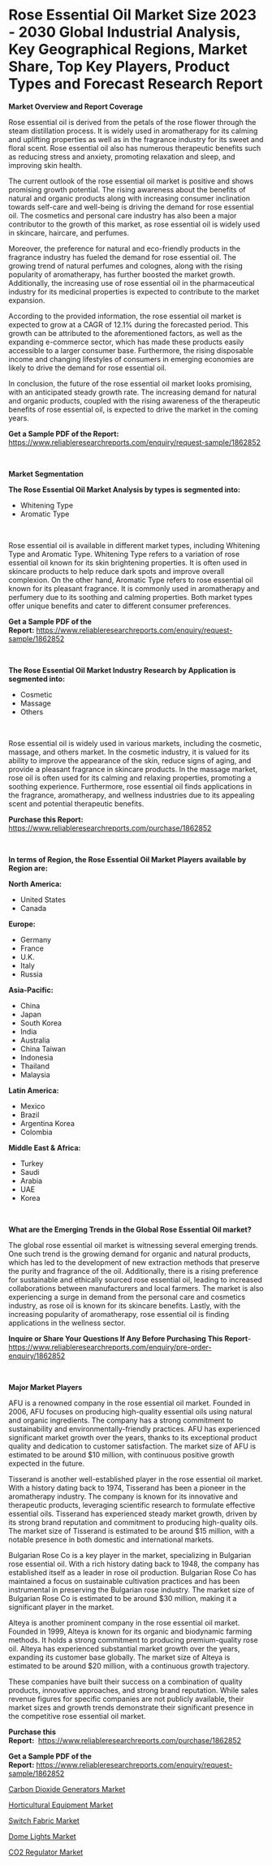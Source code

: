 <p><h1>Rose Essential Oil Market Size 2023 - 2030 Global Industrial Analysis, Key Geographical Regions, Market Share, Top Key Players, Product Types and Forecast Research Report</h1></p><p><strong>Market Overview and Report Coverage</strong></p>
<p><p>Rose essential oil is derived from the petals of the rose flower through the steam distillation process. It is widely used in aromatherapy for its calming and uplifting properties as well as in the fragrance industry for its sweet and floral scent. Rose essential oil also has numerous therapeutic benefits such as reducing stress and anxiety, promoting relaxation and sleep, and improving skin health.</p><p>The current outlook of the rose essential oil market is positive and shows promising growth potential. The rising awareness about the benefits of natural and organic products along with increasing consumer inclination towards self-care and well-being is driving the demand for rose essential oil. The cosmetics and personal care industry has also been a major contributor to the growth of this market, as rose essential oil is widely used in skincare, haircare, and perfumes.</p><p>Moreover, the preference for natural and eco-friendly products in the fragrance industry has fueled the demand for rose essential oil. The growing trend of natural perfumes and colognes, along with the rising popularity of aromatherapy, has further boosted the market growth. Additionally, the increasing use of rose essential oil in the pharmaceutical industry for its medicinal properties is expected to contribute to the market expansion.</p><p>According to the provided information, the rose essential oil market is expected to grow at a CAGR of 12.1% during the forecasted period. This growth can be attributed to the aforementioned factors, as well as the expanding e-commerce sector, which has made these products easily accessible to a larger consumer base. Furthermore, the rising disposable income and changing lifestyles of consumers in emerging economies are likely to drive the demand for rose essential oil.</p><p>In conclusion, the future of the rose essential oil market looks promising, with an anticipated steady growth rate. The increasing demand for natural and organic products, coupled with the rising awareness of the therapeutic benefits of rose essential oil, is expected to drive the market in the coming years.</p></p>
<p><strong>Get a Sample PDF of the Report:</strong> <a href="https://www.reliableresearchreports.com/enquiry/request-sample/1862852">https://www.reliableresearchreports.com/enquiry/request-sample/1862852</a></p>
<p>&nbsp;</p>
<p><strong>Market Segmentation</strong></p>
<p><strong>The Rose Essential Oil Market Analysis by types is segmented into:</strong></p>
<p><ul><li>Whitening Type</li><li>Aromatic Type</li></ul></p>
<p>&nbsp;</p>
<p><p>Rose essential oil is available in different market types, including Whitening Type and Aromatic Type. Whitening Type refers to a variation of rose essential oil known for its skin brightening properties. It is often used in skincare products to help reduce dark spots and improve overall complexion. On the other hand, Aromatic Type refers to rose essential oil known for its pleasant fragrance. It is commonly used in aromatherapy and perfumery due to its soothing and calming properties. Both market types offer unique benefits and cater to different consumer preferences.</p></p>
<p><strong>Get a Sample PDF of the Report:</strong>&nbsp;<a href="https://www.reliableresearchreports.com/enquiry/request-sample/1862852">https://www.reliableresearchreports.com/enquiry/request-sample/1862852</a></p>
<p>&nbsp;</p>
<p><strong>The Rose Essential Oil Market Industry Research by Application is segmented into:</strong></p>
<p><ul><li>Cosmetic</li><li>Massage</li><li>Others</li></ul></p>
<p>&nbsp;</p>
<p><p>Rose essential oil is widely used in various markets, including the cosmetic, massage, and others market. In the cosmetic industry, it is valued for its ability to improve the appearance of the skin, reduce signs of aging, and provide a pleasant fragrance in skincare products. In the massage market, rose oil is often used for its calming and relaxing properties, promoting a soothing experience. Furthermore, rose essential oil finds applications in the fragrance, aromatherapy, and wellness industries due to its appealing scent and potential therapeutic benefits.</p></p>
<p><strong>Purchase this Report:</strong>&nbsp; <a href="https://www.reliableresearchreports.com/purchase/1862852">https://www.reliableresearchreports.com/purchase/1862852</a></p>
<p>&nbsp;</p>
<p><strong>In terms of Region, the Rose Essential Oil Market Players available by Region are:</strong></p>
<p>
    <p> <strong> North America: </strong>
        <ul>
            <li>United States</li>
            <li>Canada</li>
        </ul>
        </p> 
    <p> <strong> Europe: </strong>
        <ul>
            <li>Germany</li>
            <li>France</li>
            <li>U.K.</li>
            <li>Italy</li>
            <li>Russia</li>
        </ul>
        </p> 
    <p> <strong> Asia-Pacific: </strong>
        <ul>
            <li>China</li>
            <li>Japan</li>
            <li>South Korea</li>
            <li>India</li>
            <li>Australia</li>
            <li>China Taiwan</li>
            <li>Indonesia</li>
            <li>Thailand</li>
            <li>Malaysia</li>
        </ul>
        </p> 
    <p> <strong> Latin America: </strong>
        <ul>
            <li>Mexico</li>
            <li>Brazil</li>
            <li>Argentina Korea</li>
            <li>Colombia</li>
        </ul>
        </p> 
    <p> <strong> Middle East & Africa: </strong>
        <ul>
            <li>Turkey</li>
            <li>Saudi</li>
            <li>Arabia</li>
            <li>UAE</li>
            <li>Korea</li>
        </ul>
    </p>
    </p>
<p>&nbsp;</p>
<p><strong>What are the Emerging Trends in the Global Rose Essential Oil market?</strong></p>
<p><p>The global rose essential oil market is witnessing several emerging trends. One such trend is the growing demand for organic and natural products, which has led to the development of new extraction methods that preserve the purity and fragrance of the oil. Additionally, there is a rising preference for sustainable and ethically sourced rose essential oil, leading to increased collaborations between manufacturers and local farmers. The market is also experiencing a surge in demand from the personal care and cosmetics industry, as rose oil is known for its skincare benefits. Lastly, with the increasing popularity of aromatherapy, rose essential oil is finding applications in the wellness sector.</p></p>
<p><strong>Inquire or Share Your Questions If Any Before Purchasing This Report</strong>- <a href="https://www.reliableresearchreports.com/enquiry/pre-order-enquiry/1862852">https://www.reliableresearchreports.com/enquiry/pre-order-enquiry/1862852</a></p>
<p>&nbsp;</p>
<p><strong>Major Market Players</strong></p>
<p><p>AFU is a renowned company in the rose essential oil market. Founded in 2006, AFU focuses on producing high-quality essential oils using natural and organic ingredients. The company has a strong commitment to sustainability and environmentally-friendly practices. AFU has experienced significant market growth over the years, thanks to its exceptional product quality and dedication to customer satisfaction. The market size of AFU is estimated to be around $10 million, with continuous positive growth expected in the future.</p><p>Tisserand is another well-established player in the rose essential oil market. With a history dating back to 1974, Tisserand has been a pioneer in the aromatherapy industry. The company is known for its innovative and therapeutic products, leveraging scientific research to formulate effective essential oils. Tisserand has experienced steady market growth, driven by its strong brand reputation and commitment to producing high-quality oils. The market size of Tisserand is estimated to be around $15 million, with a notable presence in both domestic and international markets.</p><p>Bulgarian Rose Co is a key player in the market, specializing in Bulgarian rose essential oil. With a rich history dating back to 1948, the company has established itself as a leader in rose oil production. Bulgarian Rose Co has maintained a focus on sustainable cultivation practices and has been instrumental in preserving the Bulgarian rose industry. The market size of Bulgarian Rose Co is estimated to be around $30 million, making it a significant player in the market.</p><p>Alteya is another prominent company in the rose essential oil market. Founded in 1999, Alteya is known for its organic and biodynamic farming methods. It holds a strong commitment to producing premium-quality rose oil. Alteya has experienced substantial market growth over the years, expanding its customer base globally. The market size of Alteya is estimated to be around $20 million, with a continuous growth trajectory.</p><p>These companies have built their success on a combination of quality products, innovative approaches, and strong brand reputation. While sales revenue figures for specific companies are not publicly available, their market sizes and growth trends demonstrate their significant presence in the competitive rose essential oil market.</p></p>
<p><strong>Purchase this Report:</strong>&nbsp;&nbsp;<a href="https://www.reliableresearchreports.com/purchase/1862852">https://www.reliableresearchreports.com/purchase/1862852</a></p>
<p></p>
<p><strong>Get a Sample PDF of the Report:</strong>&nbsp;<a href="https://www.reliableresearchreports.com/enquiry/request-sample/1862852">https://www.reliableresearchreports.com/enquiry/request-sample/1862852</a></p>
<p><p><a href="https://medium.com/@ruthmorales25/carbon-dioxide-generators-market-exploring-market-share-market-trends-and-future-growth-c6aa84249b90">Carbon Dioxide Generators Market</a></p><p><a href="https://medium.com/@loriwatson1948/horticultural-equipment-market-share-evolution-and-market-growth-trends-2023-2030-30a20063af4e">Horticultural Equipment Market</a></p><p><a href="https://medium.com/@olenwuckert56/decoding-switch-fabric-market-metrics-market-share-trends-and-growth-patterns-464a093b78ce">Switch Fabric Market</a></p><p><a href="https://medium.com/@kevinbarnes75/dome-lights-market-trends-and-market-analysis-forecasted-for-period-2023-2030-374e0d74e1a7">Dome Lights Market</a></p><p><a href="https://medium.com/@brendajames1938/analyzing-co2-regulator-market-global-industry-perspective-and-forecast-2023-to-2030-88e2ab090316">CO2 Regulator Market</a></p></p>